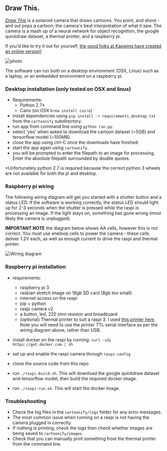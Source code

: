 ## Draw This.

[_Draw This_](http://danmacnish.com/2018/07/01/draw-this/) is a polaroid camera that draws cartoons.
You point, and shoot - and out pops a cartoon; the camera's best interpretation of what it saw.
The camera is a mash up of a neural network for object recognition, the google quickdraw dataset, a thermal printer, and a raspberry pi.

If you'd like to try it out for yourself, [the good folks at Kapwing have created an online version!](https://www.kapwing.com/cartoonify) 

![photo](../master/photos/raspi-camera-cartoons.jpg)

The software can run both on a desktop environment (OSX, Linux) such as a laptop, or an embedded environment on a raspberry pi. 

### Desktop installation (only tested on OSX and linux)

- Requirements:
    * Python 2.7*
    * Cairo (on OSX `brew install cairo`)
- install dependencies using `pip install -r requirements_desktop.txt` from the `cartoonify` subdirectory.
- run app from command line using `python run.py`.
- select 'yes' when asked to download the cartoon dataset (~5GB) and tensorflow model (~100MB).
- close the app using ctrl-C once the downloads have finished.
- start the app again using `cartoonify`.
- you will be prompted to enter the filepath to an image for processing. Enter the absolute filepath surrounded by double quotes.

*Unfortunately python 2.7 is required because the correct python 3 wheels are not available for both the pi and desktop.

### Raspberry pi wiring

The following wiring diagram will get you started with a shutter button and a status LED.
If the software is working correctly, the status LED should light up for 2-3 seconds when the shutter is pressed
while the raspi is processing an image. If the light stays on, something has gone wrong (most likely the camera is unplugged).

__IMPORTANT NOTE__ the diagram below shows AA cells, however this is not correct. You must use eneloop cells to power the camera - these cells
deliver 1.2V each, as well as enough current to drive the raspi and thermal printer.

![Wiring diagram](../master/schematics/cartoon_camera_schematic_bb.png)

### Raspberry pi installation

- requirements:
    * raspberry pi 3
    * rasbian stretch image on 16gb SD card (8gb too small)
    * internet access on the raspi
    * pip + python
    * raspi camera v2
    * a button, led, 220 ohm resistor and breadboard
    * (optional) Thermal printer to suit a raspi 3. I used [this printer here](https://www.adafruit.com/product/2751).
    Note you will need to use the printer TTL serial interface as per the wiring diagram above, rather than USB.

- install docker on the raspi by running: `curl -sSL https://get.docker.com | sh`
- set up and enable the raspi camera through `raspi-config`
- clone the source code from this repo
- run `./raspi-build.sh`. This will download the google quickdraw dataset and tensorflow model,
then build the required docker image.
- run `./raspi-run.sh`. This will start the docker image.


### Troubleshooting

- Check the log files in the `cartoonify/logs` folder for any error messages.
- The most common issue when running on a raspi is not having the camera plugged in correctly.
- If nothing is printing, check the logs then check whether images are being saved to `cartoonify/images`.
- Check that you can manually print something from the thermal printer from the command line.

